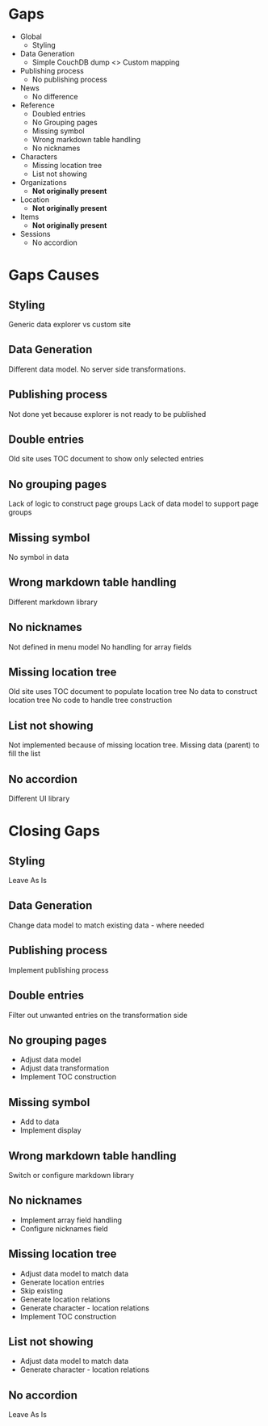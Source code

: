 # Gaps
* Global
  * Styling
* Data Generation
  * Simple CouchDB dump <> Custom mapping
* Publishing process
  * No publishing process
* News
  * No difference
* Reference
  * Doubled entries
  * No Grouping pages
  * Missing symbol
  * Wrong markdown table handling
  * No nicknames
* Characters
  * Missing location tree
  * List not showing
* Organizations
  * **Not originally present**
* Location
  * **Not originally present**
* Items
  * **Not originally present**
* Sessions
  * No accordion  
# Gaps Causes
## Styling
Generic data explorer vs custom site
## Data Generation
Different data model.
No server side transformations.
## Publishing process
Not done yet because explorer is not ready to be published
## Double entries
Old site uses TOC document to show only selected entries
## No grouping pages
Lack of logic to construct page groups
Lack of data model to support page groups
## Missing symbol
No symbol in data
## Wrong markdown table handling
Different markdown library
## No nicknames
Not defined in menu model
No handling for array fields
## Missing location tree
Old site uses TOC document to populate location tree
No data to construct location tree
No code to handle tree construction
## List not showing
Not implemented because of missing location tree.
Missing data (parent) to fill the list
## No accordion 
Different UI library 
# Closing Gaps
## Styling
Leave As Is
## Data Generation
Change data model to match existing data - where needed
## Publishing process
Implement publishing process 
## Double entries
Filter out unwanted entries on the transformation side
## No grouping pages
* Adjust data model
* Adjust data transformation
* Implement TOC construction
## Missing symbol
* Add to data
* Implement display
## Wrong markdown table handling
Switch or configure markdown library
## No nicknames
* Implement array field handling
* Configure nicknames field
## Missing location tree
* Adjust data model to match data
* Generate location entries
* Skip existing
* Generate location relations
* Generate character - location relations
* Implement TOC construction
## List not showing
* Adjust data model to match data
* Generate character - location relations
## No accordion 
Leave As Is
